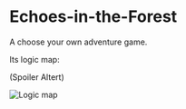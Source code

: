 # Echoes-in-the-Forest
A choose your own adventure game.

Its logic map:

(Spoiler Altert)

![Logic map](https://github.com/user-attachments/assets/0e62ba92-5d29-4530-9289-50902a354012)
